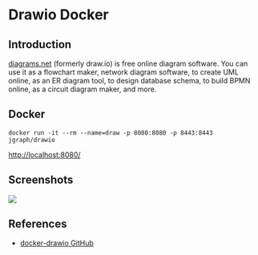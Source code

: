 # Drawio Docker

## Introduction
[diagrams.net](https://github.com/jgraph/drawio) (formerly draw.io) is free online diagram software. You can use it as a flowchart maker, network diagram software, to create UML online, as an ER diagram tool, to design database schema, to build BPMN online, as a circuit diagram maker, and more.

## Docker
```
docker run -it --rm --name=draw -p 8080:8080 -p 8443:8443 jgraph/drawio
```
[http://localhost:8080/](http://localhost:8080/)

## Screenshots
![](https://www.diagrams.net/assets/svg/home-dia1.svg)

## References
- [docker-drawio GitHub](https://github.com/jgraph/docker-drawio)